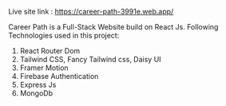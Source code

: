 Live site link : https://career-path-3991e.web.app/

Career Path is a Full-Stack Website build on React Js. Following Technologies used in this project:

1. React Router Dom
2. Tailwind CSS, Fancy Tailwind css, Daisy UI
3. Framer Motion
4. Firebase Authentication
5. Express Js
6. MongoDb
